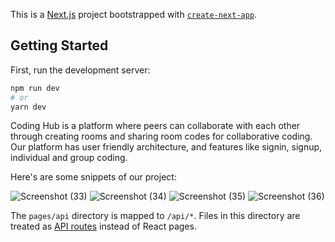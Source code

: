 This is a [Next.js](https://nextjs.org/) project bootstrapped with [`create-next-app`](https://github.com/vercel/next.js/tree/canary/packages/create-next-app).

## Getting Started

First, run the development server:

```bash
npm run dev
# or
yarn dev
```

Coding Hub is a platform where peers can collaborate with each other through creating rooms and sharing room codes for collaborative coding. 
Our platform has user friendly architecture, and features like signin, signup, individual and group coding.

Here's are some snippets of our project:

![Screenshot (33)](https://github.com/divi134/Project_space/assets/96563541/5335c64f-5197-4639-8a63-66f33fc44a9b)
![Screenshot (34)](https://github.com/divi134/Project_space/assets/96563541/fe7e2618-e766-42d3-b0b3-eda37e9dab7e)
![Screenshot (35)](https://github.com/divi134/Project_space/assets/96563541/52d71711-43e9-4835-8f0b-3434b9c95c2f)
![Screenshot (36)](https://github.com/divi134/Project_space/assets/96563541/f2a6f52c-7a50-4879-a77f-feca693c05c4)




The `pages/api` directory is mapped to `/api/*`. Files in this directory are treated as [API routes](https://nextjs.org/docs/api-routes/introduction) instead of React pages.



